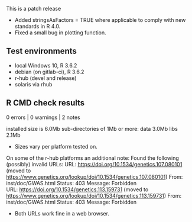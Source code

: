 This is a patch release
* Added stringsAsFactors = TRUE where applicable to comply with new standards in R 4.0.
* Fixed a small bug in plotting function.

## Test environments
* local Windows 10, R 3.6.2
* debian (on gitlab-ci), R 3.6.2
* r-hub (devel and release)
* solaris via rhub

## R CMD check results

0 errors | 0 warnings | 2 notes

installed size is  6.0Mb
  sub-directories of 1Mb or more:
    data   3.0Mb
    libs   2.1Mb

* Sizes vary per platform tested on. 

On some of the r-hub platforms an additional note:
Found the following (possibly) invalid URLs:
  URL: https://doi.org/10.1534/genetics.107.080101 (moved to https://www.genetics.org/lookup/doi/10.1534/genetics.107.080101)
    From: inst/doc/GWAS.html
    Status: 403
    Message: Forbidden  
  URL: https://doi.org/10.1534/genetics.113.159731 (moved to https://www.genetics.org/lookup/doi/10.1534/genetics.113.159731)
    From: inst/doc/GWAS.html
    Status: 403
    Message: Forbidden
    
* Both URLs work fine in a web browser.

